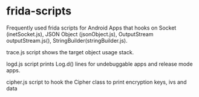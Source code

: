 # frida-scripts

Frequently used frida scripts for Android Apps that hooks on Socket (inetSocket.js), JSON Object (jsonObject.js), OutputStream outputStream.js(), StringBuilder(stringBuilder.js). 

trace.js script shows the target object usage stack. 

logd.js script prints Log.d() lines for undebuggable apps and release mode apps.

cipher.js script to hook the Cipher class to print encryption keys, ivs and data
